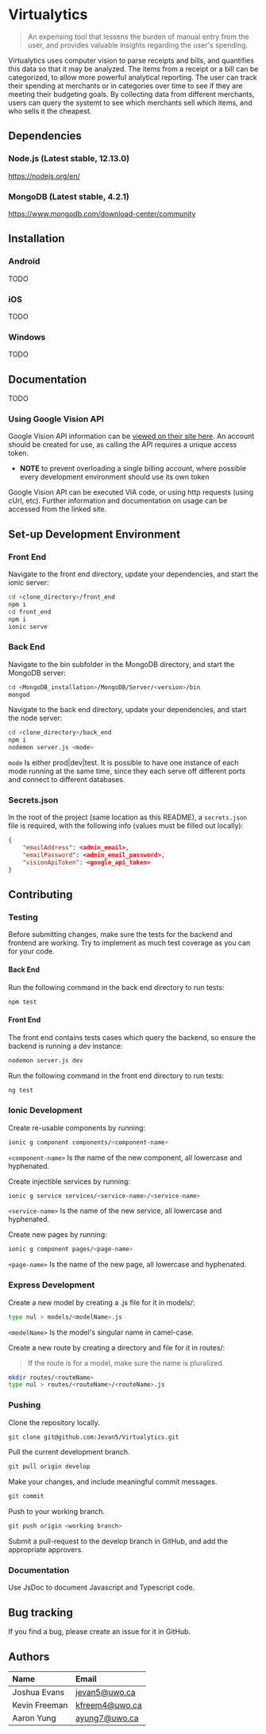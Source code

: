 # Virtualytics

> An expensing tool that lessens the burden of manual entry from the user, and provides valuable insights regarding the user's spending.

Virtualytics uses computer vision to parse receipts and bills, and quantifies this data so that it may be analyzed. The items from a receipt or a bill can be categorized, to allow more powerful analytical reporting. The user can track their spending at merchants or in categories over time to see if they are meeting their budgeting goals. By collecting data from different merchants, users can query the systemt to see which merchants sell which items, and who sells it the cheapest.

## Dependencies

### Node.js (Latest stable, 12.13.0)

https://nodejs.org/en/

### MongoDB (Latest stable, 4.2.1)

https://www.mongodb.com/download-center/community

## Installation

### Android

TODO

### iOS

TODO

### Windows

TODO

## Documentation

TODO

### Using Google Vision API

Google Vision API information can be [viewed on their site here](https://cloud.google.com/vision/docs/before-you-begin). An account should be created for use, as calling the API requires a unique access token.

- **NOTE** to prevent overloading a single billing account, where possible every development environment should use its own token

Google Vision API can be executed VIA code, or using http requests (using cUrl, etc). Further information and documentation on usage can be accessed from the linked site.

## Set-up Development Environment

### Front End

Navigate to the front end directory, update your dependencies, and start the ionic server:

```sh
cd <clone_directory>/front_end
npm i
cd front_end
npm i
ionic serve
```

### Back End

Navigate to the bin subfolder in the MongoDB directory, and start the MongoDB server:

```sh
cd <MongoDB_installation>/MongoDB/Server/<version>/bin
mongod
```

Navigate to the back end directory, update your dependencies, and start the node server:

```sh
cd <clone_directory>/back_end
npm i
nodemon server.js <mode>
```

`mode` Is either prod|dev|test. It is possible to have one instance of each mode running at the same time, since they each serve off different ports and connect to different databases.

### Secrets.json

In the root of the project (same location as this README), a `secrets.json` file is required, with the following info (values must be filled out locally):

```json
{
    "emailAddress": <admin_email>,
    "emailPassword": <admin_email_password>,
    "visionApiToken": <google_api_token>
}
```

## Contributing

### Testing

Before submitting changes, make sure the tests for the backend and frontend are working. Try to implement as much test coverage as you can for your code.

#### Back End

Run the following command in the back end directory to run tests:

```sh
npm test
```

#### Front End

The front end contains tests cases which query the backend, so ensure the backend is running a dev instance:

```sh
nodemon server.js dev
```

Run the following command in the front end directory to run tests:

```sh
ng test
```

### Ionic Development

Create re-usable components by running:

```sh
ionic g component components/<component-name>
```

`<component-name>` Is the name of the new component, all lowercase and hyphenated.

Create injectible services by running:

```sh
ionic g service services/<service-name>/<service-name>
```

`<service-name>` Is the name of the new service, all lowercase and hyphenated.

Create new pages by running:

```sh
ionic g component pages/<page-name>
```

`<page-name>` Is the name of the new page, all lowercase and hyphenated.

### Express Development

Create a new model by creating a .js file for it in models/:

```sh
type nul > models/<modelName>.js
```

`<modelName>` Is the model's singular name in camel-case.

Create a new route by creating a directory and file for it in routes/:

> If the route is for a model, make sure the name is pluralized.

```sh
mkdir routes/<routeName>
type nul > routes/<routeName>/<routeName>.js
```

### Pushing

Clone the repository locally.

```sh
git clone git@github.com:Jevan5/Virtualytics.git
```

Pull the current development branch.

```sh
git pull origin develop
```

Make your changes, and include meaningful commit messages.

```sh
git commit
```

Push to your working branch.

```sh
git push origin <working branch>
```

Submit a pull-request to the develop branch in GitHub, and add the appropriate approvers.

### Documentation

Use JsDoc to document Javascript and Typescript code.

## Bug tracking

If you find a bug, please create an issue for it in GitHub.

## Authors

|Name|Email|
|:-------|:----|
|Joshua Evans|jevan5@uwo.ca|
|Kevin Freeman|kfreem4@uwo.ca|
|Aaron Yung|ayung7@uwo.ca|

